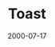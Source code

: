---
layout: base.njk
title : 'Toast' 
view_title : 'Toast' 
year : '2000' 
date : '2000-07-17' 
img_file : '/drawing/toast2.png' 
html_file : 'toast2' 
next_html : 'coldout.html' 
year_order : '476' 
permalink : "title/{{html_file}}.html"
---